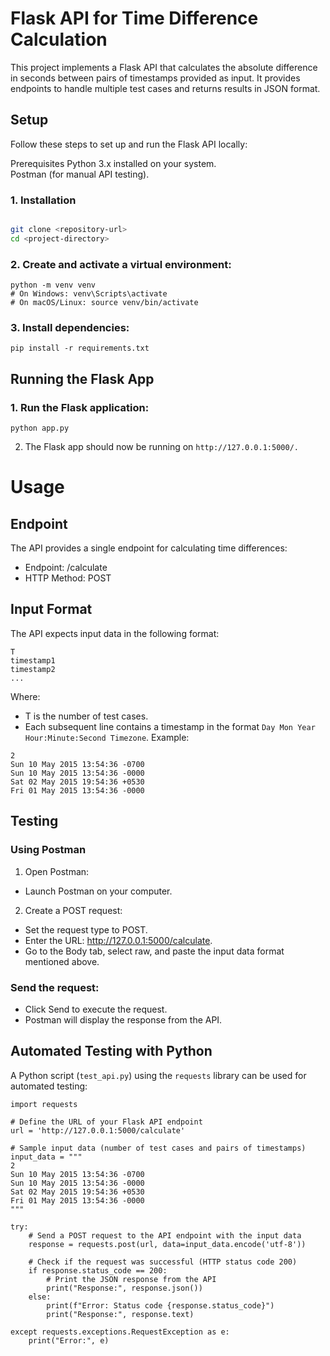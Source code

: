 # Flask API for Time Difference Calculation
This project implements a Flask API that calculates the absolute difference in seconds between pairs of timestamps provided as input. It provides endpoints to handle multiple test cases and returns results in JSON format.

## Setup
Follow these steps to set up and run the Flask API locally:

Prerequisites
Python 3.x installed on your system.<br>
Postman (for manual API testing).

### 1. Installation

```bash

git clone <repository-url>
cd <project-directory>
``` 

### 2. Create and activate a virtual environment:
```
python -m venv venv
# On Windows: venv\Scripts\activate
# On macOS/Linux: source venv/bin/activate
```

### 3. Install dependencies:
```
pip install -r requirements.txt
```

## Running the Flask App
### 1. Run the Flask application:
```
python app.py
```
2. The Flask app should now be running on `http://127.0.0.1:5000/.`

# Usage
## Endpoint
The API provides a single endpoint for calculating time differences:
* Endpoint: /calculate
* HTTP Method: POST

## Input Format
The API expects input data in the following format:
```
T
timestamp1
timestamp2
...
```
Where:

* T is the number of test cases.
* Each subsequent line contains a timestamp in the format `Day Mon Year Hour:Minute:Second Timezone`.
Example:
```
2
Sun 10 May 2015 13:54:36 -0700
Sun 10 May 2015 13:54:36 -0000
Sat 02 May 2015 19:54:36 +0530
Fri 01 May 2015 13:54:36 -0000
```
## Testing
### Using Postman
1. Open Postman:
* Launch Postman on your computer.
2. Create a POST request:
* Set the request type to POST.
* Enter the URL: http://127.0.0.1:5000/calculate.
* Go to the Body tab, select raw, and paste the input data format mentioned above.
### Send the request:
* Click Send to execute the request.
* Postman will display the response from the API.
## Automated Testing with Python
A Python script (`test_api.py`) using the `requests` library can be used for automated testing:
```
import requests

# Define the URL of your Flask API endpoint
url = 'http://127.0.0.1:5000/calculate'

# Sample input data (number of test cases and pairs of timestamps)
input_data = """
2
Sun 10 May 2015 13:54:36 -0700
Sun 10 May 2015 13:54:36 -0000
Sat 02 May 2015 19:54:36 +0530
Fri 01 May 2015 13:54:36 -0000
"""

try:
    # Send a POST request to the API endpoint with the input data
    response = requests.post(url, data=input_data.encode('utf-8'))

    # Check if the request was successful (HTTP status code 200)
    if response.status_code == 200:
        # Print the JSON response from the API
        print("Response:", response.json())
    else:
        print(f"Error: Status code {response.status_code}")
        print("Response:", response.text)

except requests.exceptions.RequestException as e:
    print("Error:", e)
```







